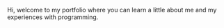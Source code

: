 Hi, welcome to my portfolio where you can learn a little about me and my experiences with programming.